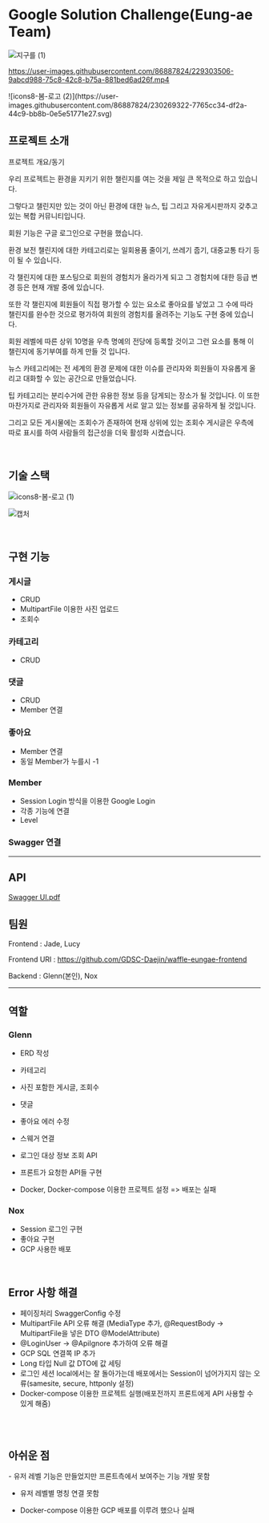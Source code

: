 # Google Solution Challenge(Eung-ae Team)

<p align="center">
  
  ![지구를 (1)](https://user-images.githubusercontent.com/86887824/229299725-e2b25ec8-8acb-4de0-bcd6-44a2080d6f17.png)
  
  https://user-images.githubusercontent.com/86887824/229303506-9abcd988-75c8-42c8-b75a-881bed6ad26f.mp4
</p>
![icons8-봄-로고 (2)](https://user-images.githubusercontent.com/86887824/230269322-7765cc34-df2a-44c9-bb8b-0e5e51771e27.svg)


## 프로젝트 소개

<p align="justify">
프로젝트 개요/동기
</p>

<p align="center">
  
  우리 프로젝트는 환경을 지키기 위한 챌린지를 여는 것을 제일 큰 목적으로 하고 있습니다.

  그렇다고 챌린지만 있는 것이 아닌 환경에 대한 뉴스, 팁 그리고 자유게시판까지 갖추고 있는 복합 커뮤니티입니다.

  회원 기능은 구글 로그인으로 구현을 했습니다.

  환경 보전 챌린지에 대한 카테고리로는 일회용품 줄이기, 쓰레기 줍기, 대중교통 타기 등이 될 수 있습니다. 

  각 챌린지에 대한 포스팅으로 회원의 경험치가 올라가게 되고 그 경험치에 대한 등급 변경 등은 현재 개발 중에 있습니다.

  또한 각 챌린지에 회원들이 직접 평가할 수 있는 요소로 좋아요를 넣었고 그 수에 따라 챌린지를 완수한 것으로 평가하여 회원의 경험치를 올려주는 기능도 구현 중에 있습니다.

  회원 레벨에 따른 상위 10명을 우측 명예의 전당에 등록할 것이고 그런 요소를 통해 이 챌린지에 동기부여를 하게 만들 것 입니다.

  뉴스 카테고리에는 전 세계의 환경 문제에 대한 이슈를 관리자와 회원들이 자유롭게 올리고 대화할 수 있는 공간으로 만들었습니다.

  팁 카테고리는 분리수거에 관한 유용한 정보 등을 담게되는 장소가 될 것입니다. 이 또한 마찬가지로 관리자와 회원들이 자유롭게 서로 알고 있는 정보를 공유하게 될 것입니다.

  그리고 모든 게시물에는 조회수가 존재하여 현재 상위에 있는 조회수 게시글은 우측에 따로 표시를 하여 사람들의 접근성을 더욱 활성화 시켰습니다.
</p>

<br>

## 기술 스택

![icons8-봄-로고 (1)](https://user-images.githubusercontent.com/86887824/230269167-21c917da-6bf5-44be-b7ed-5818595df80d.svg)

![캡처](https://user-images.githubusercontent.com/86887824/229299456-33a1b97e-1fd3-44b1-9477-611455b6c9ec.PNG)

<br>

## 구현 기능

### 게시글
- CRUD
- MultipartFile 이용한 사진 업로드
- 조회수

### 카테고리
- CRUD

### 댓글
- CRUD
- Member 연결

### 좋아요
- Member 연결
- 동일 Member가 누를시 -1

### Member
- Session Login 방식을 이용한 Google Login
- 각종 기능에 연결
- Level

### Swagger 연결

---

## API

[Swagger UI.pdf](https://github.com/jsw6701/waffle-eungae-backend/files/11130070/Swagger.UI.pdf)


## 팀원

Frontend : Jade, Lucy

Frontend URI : https://github.com/GDSC-Daejin/waffle-eungae-frontend

Backend : Glenn(본인), Nox

---

## 역할

### Glenn
- ERD 작성
- 카테고리
- 사진 포함한 게시글, 조회수
- 댓글
- 좋아요 에러 수정
- 스웨거 연결
- 로그인 대상 정보 조회 API
- 프론트가 요청한 API들 구현

- Docker, Docker-compose 이용한 프로젝트 설정 => 배포는 실패

### Nox
- Session 로그인 구현
- 좋아요 구현
- GCP 사용한 배포

<br>

## Error 사항 해결

- 페이징처리 SwaggerConfig 수정
- MultipartFile API 오류 해결 (MediaType 추가, @RequestBody -> MultipartFile을 넣은 DTO @ModelAttribute)
- @LoginUser -> @ApiIgnore 추가하여 오류 해결
- GCP SQL 연결쪽 IP 추가
- Long 타입 Null 값 DTO에 값 세팅
- 로그인 세션 local에서는 잘 돌아가는데 배포에서는 Session이 넘어가지지 않는 오류(samesite, secure, httponly 설정)
- Docker-compose 이용한 프로젝트 실행(배포전까지 프론트에게 API 사용할 수 있게 해줌)

<br>


<br>

## 아쉬운 점

<p align="justify">
  - 유저 레벨 기능은 만들었지만 프론트측에서 보여주는 기능 개발 못함

  - 유저 레벨별 명칭 연결 못함

  - Docker-compose 이용한 GCP 배포를 이루려 했으나 실패
</p>

<br>

